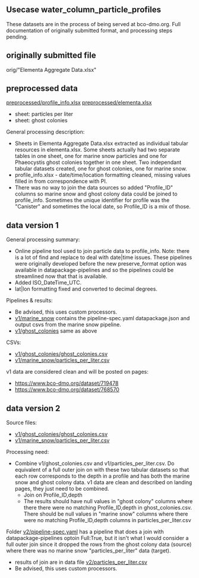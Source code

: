 ## Usecase water_column_particle_profiles

These datasets are in the process of being served at bco-dmo.org.  Full documentation of originally submitted format, and processing steps pending.

## originally submitted file

orig/"Elementa Aggregate Data.xlsx"

## preprocessed data

[preprocessed/profile_info.xlsx](preprocessed/profile_info.xlsx)
[preprocessed/elementa.xlsx](preprocessed/elementa.xlsx)
* sheet: particles per liter
* sheet: ghost colonies

General processing description:
* Sheets in Elementa Aggregate Data.xlsx extracted as individual tabular resources in elementa.xlsx.  Some sheets actually had two separate tables in one sheet, one for marine snow particles and one for Phaeocystis ghost colonies together in one sheet.  Two independant tabular datasets created, one for ghost colonies, one for marine snow.
* profile_info.xlsx - date/time/location formatting cleaned, missing values filled in from correspondence with PI.
* There was no way to join the data sources so added "Profile_ID" columns so marine snow and ghost colony data could be joined to profile_info.  Sometimes the unique identifier for profile was the "Canister" and sometimes the local date, so Profile_ID is a mix of those.

## data version 1 

General processing summary: 
* Online pipeline tool used to join particle data to profile_info.  Note: there is a lot of find and replace to deal with date|time issues.  These pipelines were originally developed before the new preserve_format option was available in datapackage-pipelines and so the pipelines could be streamlined now that that is available.
* Added ISO_DateTime_UTC.
* lat|lon formatting fixed and converted to decimal degrees.

Pipelines & results:
* Be advised, this uses custom processors.
* [v1/marine_snow](v1/marine_snow) contains the pipeline-spec.yaml datapackage.json and output csvs from the marine snow pipeline.
* [v1/ghost_colonies](v1/ghost_colonies) same as above

CSVs:
* [v1/ghost_colonies/ghost_colonies.csv](v1/ghost_colonies/ghost_colonies.csv)
* [v1/marine_snow/particles_per_liter.csv](v1/marine_snow/particles_per_liter.csv)

v1 data are considered clean and will be posted on pages:
* https://www.bco-dmo.org/dataset/719478
* https://www.bco-dmo.org/dataset/768570

## data version 2

Source files: 
* [v1/ghost_colonies/ghost_colonies.csv](v1/ghost_colonies/ghost_colonies.csv)
* [v1/marine_snow/particles_per_liter.csv](v1/marine_snow/particles_per_liter.csv)


Processing need:
* Combine v1/ghost_colonies.csv and v1/particles_per_liter.csv. Do equivalent of a full outer join on with these two tabular datasets so that each row corresponds to the depth in a profile and has both the marine snow and ghost colony data. v1 data are clean and described on landing pages, they just need to be combined.
    * Join on Profile_ID,depth
    * The results should have null values in "ghost colony" columns where there there were no matching Profile_ID,depth in ghost_colonies.csv.  There should be null values in "marine snow" columns where there were no matching Profile_ID,depth columns in particles_per_liter.csv

Folder [v2/pipeline-spec.yaml](v2/pipeline-spec.yaml) has a pipeline that does a join with datapackage-pipelines optoin Full:True, but it isn't what I would consider a full outer join since it dropped the rows from the ghost colony data (source) where there was no marine snow "particles_per_liter" data (target).
* results of join are in data file [v2/particles_per_liter.csv](v2/particles_per_liter.csv)
* Be advised, this uses custom processors.
